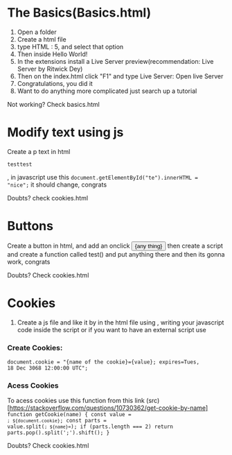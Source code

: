# The Basics(Basics.html)

1. Open a folder
2. Create a html file
3. type HTML : 5, and select that option
4. Then inside <body></body> <p1>Hello World!</p1>
5. In the extensions install a Live Server preview(recommendation: Live Server by Ritwick Dey)
6. Then on the index.html click "F1" and type Live Server: Open live Server
7. Congratulations, you did it
8. Want to do anything more complicated just search up a tutorial

Not working? Check basics.html

# Modify text using js

Create a p text in html<code><p id="te">testtest</p></code>, in javascript use this <code>document.getElementById("te").innerHTML = "nice";</code> it should change, congrats

Doubts? check cookies.html

# Buttons

Create a button in html, and add an onclick <code><button onclick="test()">{any thing}</button></code> then create a script and create a function called test() and put anything there and then its gonna work, congrats

Doubts? Check cookies.html

# Cookies

1. Create a js file and like it by in the html file using <code><script></script></code>, writing your javascript code inside the script or if you want to have an external script use <code><script src="example.js"></script></code>


### Create Cookies:
<code>document.cookie = "{name of the cookie}={value}; expires=Tues, 18 Dec 3068 12:00:00 UTC";</code>

### Acess Cookies
To acess cookies use this function from this link (src)[https://stackoverflow.com/questions/10730362/get-cookie-by-name]
<code>
function getCookie(name) {
    const value = `; ${document.cookie}`;
    const parts = value.split(`; ${name}=`);
    if (parts.length === 2) return parts.pop().split(';').shift();
}
</code>

Doubts? Check cookies.html
